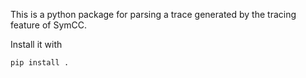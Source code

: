 This is a python package for parsing a trace generated by the tracing feature of SymCC.

Install it with

```
pip install .
```